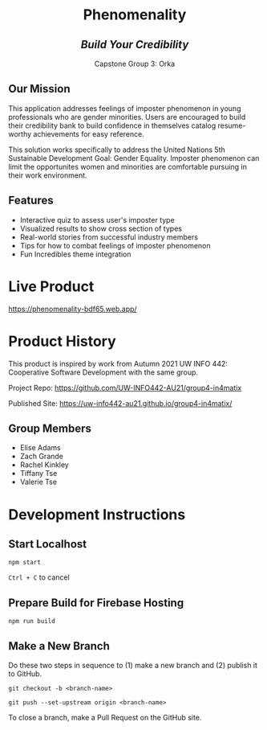<h1 align="center">Phenomenality</h1>

<h2 align="center"><em>Build Your Credibility</em></h2>

<p align="center">Capstone Group 3: Orka</p>

<h2>Our Mission </h2>

This application addresses feelings of imposter phenomenon in young professionals who are gender minorities. Users are encouraged to build their credibility bank to build confidence in themselves catalog resume-worthy achievements for easy reference.

This solution works specifically to address the United Nations 5th Sustainable Development Goal: Gender Equality. Imposter phenomenon can limit the opportunites women and minorities are comfortable pursuing in their work environment. 

## Features
* Interactive quiz to assess user's imposter type
* Visualized results to show cross section of types
* Real-world stories from successful industry members
* Tips for how to combat feelings of imposter phenomenon
* Fun Incredibles theme integration

# Live Product

https://phenomenality-bdf65.web.app/

# Product History

This product is inspired by work from Autumn 2021 UW INFO 442: Cooperative Software Development with the same group.

Project Repo: https://github.com/UW-INFO442-AU21/group4-in4matix

Published Site: https://uw-info442-au21.github.io/group4-in4matix/

## Group Members
* Elise Adams
* Zach Grande
* Rachel Kinkley
* Tiffany Tse
* Valerie Tse

# Development Instructions

## Start Localhost

`npm start`

`Ctrl + C` to cancel

## Prepare Build for Firebase Hosting

`npm run build`

## Make a New Branch

Do these two steps in sequence to (1) make a new branch and (2) publish it to GitHub.

`git checkout -b <branch-name>`

`git push --set-upstream origin <branch-name>`

To close a branch, make a Pull Request on the GitHub site.
